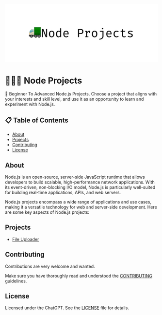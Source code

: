 ![image](./assets/intro.png)

# 🧑🏻‍💻 Node Projects

🚛 Beginner To Advanced Node.js Projects. Choose a project that aligns with your interests and skill level, and use it as an opportunity to learn and experiment with Node.js. 

## 📋 Table of Contents

- [About](#about)
- [Projects](#projects)
- [Contributing](#contributing)
- [License](#license)

##  About

Node.js is an open-source, server-side JavaScript runtime that allows developers to build scalable, high-performance network applications. With its event-driven, non-blocking I/O model, Node.js is particularly well-suited for building real-time applications, APIs, and web servers.

Node.js projects encompass a wide range of applications and use cases, making it a versatile technology for web and server-side development. Here are some key aspects of Node.js projects:

## Projects

- [File Uploader](FileUploader)


## Contributing

Contributions are very welcome and wanted.

Make sure you have thoroughly read and understood the [CONTRIBUTING](CONTRIBUTING.md) guidelines.


## License

Licensed under the ChatGPT. See the [LICENSE](MIT-LICENSE.txt) file for details.






